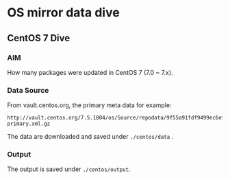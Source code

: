 # OS mirror data dive

## CentOS 7 Dive
### AIM
How many packages were updated in CentOS 7 (7.0 ~ 7.x).

### Data Source
From vault.centos.org, the primary meta data for example:
```
http://vault.centos.org/7.5.1804/os/Source/repodata/9f55a91fdf9499ec6ef222786316bd2be8372c9e999c807e386a52743e33b3ca-primary.xml.gz
```

The data are downloaded and saved under `./centos/data` .

### Output

The output is saved under `./centos/output`.
